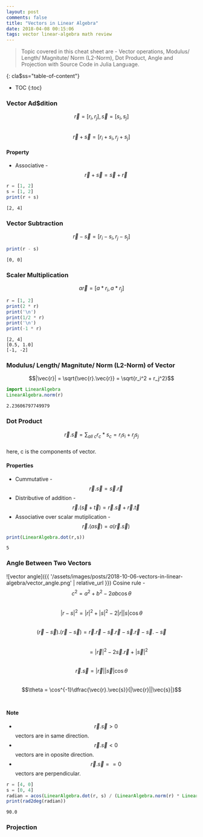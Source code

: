 ```yaml
---
layout: post
comments: false
title: "Vectors in Linear Algebra"
date: 2018-04-08 00:15:06
tags: vector linear-algebra math review
---
```


>    Topic covered in this cheat sheet are - Vector operations, Modulus/ Length/ Magnitute/ Norm (L2-Norm), Dot Product, Angle and Projection with Source Code in Julia Language.


<!--more-->

{: cla$ss="table-of-content"}
* TOC
{:toc}


### Vector Ad$dition
$$\vec{r} = [r_i, r_j], \vec{s} = [s_i, s_j]$$ <br>
$$\vec{r} + \vec{s} = [r_i + s_i, r_j + s_j]$$
#### Property
- Associative - $$\vec{r} + \vec{s} = \vec{s} + \vec{r}$$


```julia
r = [1, 2]
s = [1, 2]
print(r + s)
```

    [2, 4]

### Vector Subtraction
$$\vec{r} - \vec{s} = [r_i - s_i, r_j - s_j]$$


```julia
print(r - s)
```

    [0, 0]

### Scaler Multiplication
$$a\vec{r} = [a*r_i, a*r_j]$$


```julia
r = [1, 2]
print(2 * r)
print('\n')
print(1/2 * r)
print('\n')
print(-1 * r)
```

    [2, 4]
    [0.5, 1.0]
    [-1, -2]

### Modulus/ Length/ Magnitute/ Norm (L2-Norm) of Vector
$$|\vec{r}| = \sqrt{\vec{r}.\vec{r}} = \sqrt{r_i^2 + r_j^2}$$


```julia
import LinearAlgebra
LinearAlgebra.norm(r)
```




    2.23606797749979



### Dot Product
$$\vec{r}.\vec{s} = \sum_{all \ c}{r_c * s_c} = r_i s_i + r_j s_j$$ <br>
here, c is the components of vector.
#### Properties
- Cummutative - $$\vec{r}.\vec{s} = \vec{s}.\vec{r}$$
- Distributive of addition - $$\vec{r}.(\vec{s} + \vec{t}) = \vec{r}.\vec{s} + \vec{r}.\vec{t}$$
- Associative over scalar mutiplication - $$\vec{r}.(a \vec{s}) = a(\vec{r}.\vec{s})$$


```julia
print(LinearAlgebra.dot(r,s))
```

    5

### Angle Between Two Vectors
![vector angle]({{ '/assets/images/posts/2018-10-06-vectors-in-linear-algebra/vector_angle.png' | relative_url }})
Cosine rule - $$c^2 = a^2 + b^2 - 2ab\cos\theta$$ <br>
$$|r - s|^2 = |r|^2 + |s|^2 - 2|r||s|\cos\theta$$ <br>
$$(\vec{r} - \vec{s}).(\vec{r} - \vec{s}) = \vec{r}.\vec{r} - \vec{s}.\vec{r} - \vec{s}.\vec{r} -\vec{s}.-\vec{s}$$ <br>
$$\quad\quad\quad\quad\quad \  = |\vec{r}|^2 -2\vec{s}.\vec{r} + |\vec{s}|^2$$ <br>
$$\vec{r}.\vec{s} = |\vec{r}||\vec{s}|\cos\theta$$ <br>
$$\theta = \cos^{-1}\dfrac{\vec{r}.\vec{s}}{|\vec{r}||\vec{s}|}$$ <br>

#### Note 

- $$\vec{r}.\vec{s} > 0$$ vectors are in same direction. <br>
- $$\vec{r}.\vec{s} < 0$$ vectors are in oposite direction. <br>
- $$\vec{r}.\vec{s} == 0$$ vectors are perpendicular. <br>


```julia
r = [4, 0]
s = [0, 4]
radian = acos(LinearAlgebra.dot(r, s) / (LinearAlgebra.norm(r) * LinearAlgebra.norm(s)))
print(rad2deg(radian))
```

    90.0

### Projection
